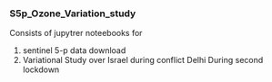 ### S5p_Ozone_Variation_study
Consists of jupytrer noteebooks for 
  1. sentinel 5-p data download
  2. Variational Study over 
  Israel during conflict
  Delhi During second lockdown
